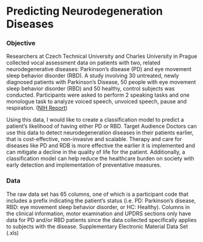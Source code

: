 # Predicting Neurodegeneration Diseases
### Objective
Researchers at Czech Technical University and Charles University in Prague collected vocal assessment data on patients with two, related neurodegenerative diseases: Parkinson’s disease (PD) and eye movement sleep behavior disorder (RBD). A study involving 30 untreated, newly diagnosed patients with Parkinson’s Disease, 50 people with eye movement sleep behavior disorder (RBD) and 50 healthy, control subjects was conducted. Participants were asked to perform 2 speaking tasks and one monologue task to analyze voiced speech, unvoiced speech, pause and respiration. ([NIH Report](https://www.ncbi.nlm.nih.gov/pmc/articles/PMC5428345/)) 

Using this data, I would like to create a classification model to predict a patient’s likelihood of having either PD or RBD. 
Target Audience
Doctors can use this data to detect neurodegeneration diseases in their patients earlier, that is cost-effective, non-invasive and scalable. Therapy and care for diseases like PD and RDB is more effective the earlier it is implemented and can mitigate a decline in the quality of life for the patient. Additionally, a classification model can help reduce the healthcare burden on society with early detection and implementation of preventative measures. 

### Data
The raw data set has 65 columns, one of which is a participant code that includes a prefix indicating the patient’s status (i.e. PD: Parkinson’s disease, RBD: eye movement sleep behavior disorder, or HC: Healthy). Columns in the clinical information, motor examination and UPDRS sections only have data for PD and/or RBD patients since the data collected specifically applies to subjects with the disease.
Supplementary Electronic Material
Data Set (.xls)

